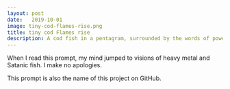 ```yaml
---
layout: post
date:   2019-10-01
image: tiny-cod-flames-rise.png
title: tiny cod Flames rise
description: A cod fish in a pentagram, surrounded by the words of power, 'Hail Cod', flames rising from the summoned seafood. 
---
```


When I read this prompt, my mind jumped to visions of heavy metal and Satanic fish. I make no apologies.

This prompt is also the name of this project on GitHub.
